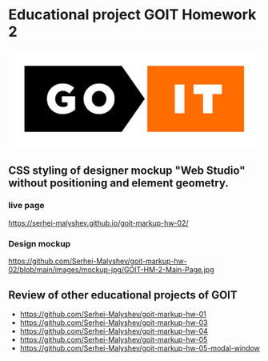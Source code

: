# Educational project GOIT Homework 2

<div align="center">
	<img src="https://raw.githubusercontent.com/Serhei-Malyshev/goit-markup-hw-02/main/images/github-readme/goit-logo-596.png" width="596"/>
</div>

## CSS styling of designer mockup "Web Studio" without positioning and element geometry.

### live page

https://serhei-malyshev.github.io/goit-markup-hw-02/

### Design mockup

https://github.com/Serhei-Malyshev/goit-markup-hw-02/blob/main/images/mockup-jpg/GOIT-HM-2-Main-Page.jpg

## Review of other educational projects of GOIT

* https://github.com/Serhei-Malyshev/goit-markup-hw-01
* https://github.com/Serhei-Malyshev/goit-markup-hw-03
* https://github.com/Serhei-Malyshev/goit-markup-hw-04
* https://github.com/Serhei-Malyshev/goit-markup-hw-05
* https://github.com/Serhei-Malyshev/goit-markup-hw-05-modal-window
